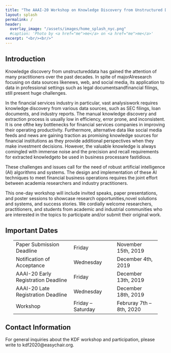 ```yaml
---
title: "The AAAI-20 Workshop on Knowledge Discovery from Unstructured Data in Financial Services"
layout: splash
permalink: /
header:
  overlay_image: "/assets/images/home_splash_nyc.png"
  #caption: 'Photo by <a href="me">me</a> on <a href="me">me</a>'
excerpt: "<br/><br/>"
---
```


<h2>Introduction</h2>

Knowledge discovery from unstructureddata has gained the attention of many practitioners over the past decades. In spite of majorAIresearch focusing on data sources likenews, web, and social media, its application to data in professional settings such as legal documentsandfinancial filings, still present huge challenges. 

In the financial services industry in particular, vast analysiswork requires knowledge discovery from various data sources, such as SEC filings, loan documents, and industry reports. The manual knowledge discovery and extraction process is usually low in efficiency, error prone, and inconsistent. It is one ofthe key bottlenecks for financial services companies in improving their operating productivity. Furthermore, alternative data like social media feeds and news are gaining traction as promising knowledge sources for financial institutions as they provide additional perspectives when they make investment decisions. However, the valuable knowledge is always comingled with immense noise and the precision and recall requirements for extracted knowledgeto be used in business processare fastidious.

These challenges and issues call for the need of robust artificial intelligence (AI) algorithms and systems. The design and implementation of these AI techniques to meet financial business operations requires the joint effort between academia researchers and industry practitioners. 

This one-day workshop will include invited speaks, paper presentations, and poster sessions to showcase research opportunities,novel solutions and systems, and success stories. We cordially welcome researchers, practitioners, and students from academic and industrial communities who are interested in the topics to participate and/or submit their original work. 

<h2 id="dates">Important Dates</h2>
<center>
<table style="width: 90%">
    <tbody>
        <tr>
            <td style="width: 40%;">Paper Submission Deadline</td>
            <td style="width: 30%;">Friday</td>
            <td>November 15th, 2019</td>
        </tr>
        <tr>
            <td>Notification of Acceptance</td>
            <td>Wednesday</td>
            <td>December 4th, 2019</td>
        </tr>   
        <tr>
            <td>AAAI-20 Early Registration Deadline </td>
            <td>Friday</td>
            <td>December 13th, 2019</td>
        </tr>        
        <tr>
            <td>AAAI-20 Late Registration Deadline</td>
            <td>Wednesday</td>
            <td>December 18th, 2019</td>
        </tr>        
        <tr>
            <td>Workshop</td>
            <td>Friday &ndash; Saturday</td>
            <td>Februray 7th &ndash; 8th, 2020</td>
        </tr>   
</tbody>
</table>
</center>

<h2 id='contact'>Contact Information</h2>
For general inquiries about the KDF workshop and participation, please write to kdf2020@easychair.org.
